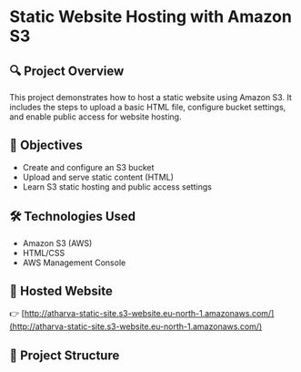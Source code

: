 # Static Website Hosting with Amazon S3

## 🔍 Project Overview
This project demonstrates how to host a static website using Amazon S3. It includes the steps to upload a basic HTML file, configure bucket settings, and enable public access for website hosting.

## 🎯 Objectives
- Create and configure an S3 bucket
- Upload and serve static content (HTML)
- Learn S3 static hosting and public access settings

## 🛠️ Technologies Used
- Amazon S3 (AWS)
- HTML/CSS
- AWS Management Console

## 🚀 Hosted Website
👉 [http://atharva-static-site.s3-website.eu-north-1.amazonaws.com/](http://atharva-static-site.s3-website.eu-north-1.amazonaws.com/)

## 📁 Project Structure
